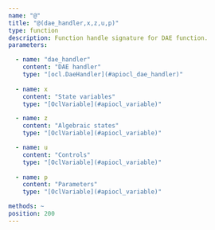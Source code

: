 ```yaml
---
name: "@"
title: "@(dae_handler,x,z,u,p)"
type: function
description: Function handle signature for DAE function.
parameters: 

  - name: "dae_handler"
    content: "DAE handler"
    type: "[ocl.DaeHandler](#apiocl_dae_handler)"
    
  - name: x
    content: "State variables"
    type: "[OclVariable](#apiocl_variable)"

  - name: z
    content: "Algebraic states"
    type: "[OclVariable](#apiocl_variable)"

  - name: u
    content: "Controls"
    type: "[OclVariable](#apiocl_variable)"
    
  - name: p
    content: "Parameters"
    type: "[OclVariable](#apiocl_variable)"

methods: ~
position: 200
---
```


